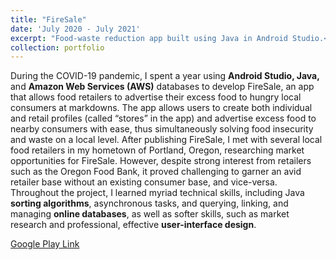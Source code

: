 ```yaml
---
title: "FireSale"
date: 'July 2020 - July 2021'
excerpt: "Food-waste reduction app built using Java in Android Studio.<br/><img src='/images/project_icons/fire_sale_icon.png' width='400'>"
collection: portfolio
---
```

During the COVID-19 pandemic, I spent a year using **Android Studio, Java,** and **Amazon Web Services (AWS)** databases to develop FireSale, an app that allows food retailers to advertise their excess food to hungry local consumers at markdowns. The app allows users to create both individual and retail profiles (called “stores” in the app) and advertise excess food to nearby consumers with ease, thus simultaneously solving food insecurity and waste on a local level. After publishing FireSale, I met with several local food retailers in my hometown of Portland, Oregon, researching market opportunities for FireSale. However, despite strong interest from retailers such as the Oregon Food Bank, it proved challenging to garner an avid retailer base without an existing consumer base, and vice-versa. Throughout the project, I learned myriad technical skills, including Java **sorting algorithms**, asynchronous tasks, and querying, linking, and managing **online databases**, as well as softer skills, such as market research and professional, effective **user-interface design**.

[Google Play Link](https://play.google.com/store/apps/details?id=com.jacobstechnologies.smartfood)